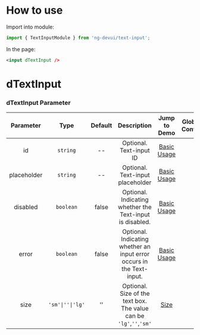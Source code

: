 # How to use

Import into module:

```ts
import { TextInputModule } from 'ng-devui/text-input';
```

In the page:

```xml
<input dTextInput />
```

# dTextInput
### dTextInput Parameter

| Parameter | Type | Default | Description | Jump to Demo |Global Config| 
| :----------------: | :---------: | :-------: | :---: | :--------------------------: | ----------------------------------------------- |
| id | `string` | -- | Optional. Text-input ID | [Basic Usage](demo#basic-usage)|
| placeholder | `string` | -- | Optional. Text-input placeholder | [Basic Usage](demo#basic-usage) |
| disabled | `boolean` | false | Optional. Indicating whether the Text-input is disabled. | [Basic Usage](demo#basic-usage) |
| error | `boolean` | false | Optional. Indicating whether an input error occurs in the Text-input. | [Basic Usage](demo#basic-usage) |
|    size     | `'sm'\|''\|'lg'`  |  ''   | Optional. Size of the text box. The value can be `'lg'`,`''`,`'sm'` | [Size](demo#size) |
